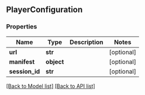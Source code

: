 ## PlayerConfiguration

### Properties
Name | Type | Description | Notes
------------ | ------------- | ------------- | -------------
**url** | **str** |  | [optional] 
**manifest** | **object** |  | [optional] 
**session_id** | **str** |  | [optional] 

[[Back to Model list]](#documentation-for-models) [[Back to API list]](#documentation-for-api-endpoints)


